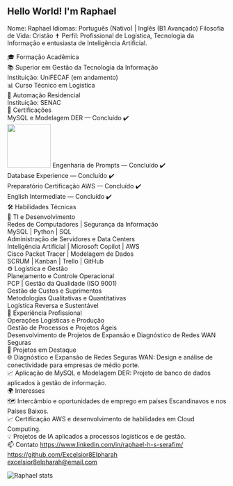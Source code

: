 ## Hello World! I'm Raphael

Nome: Raphael
Idiomas: Português (Nativo) | Inglês (B1 Avançado)
Filosofia de Vida: Cristão ✝️
Perfil: Profissional de Logística, Tecnologia da Informação e entusiasta de Inteligência Artificial.

🎓 Formação Acadêmica<br>
📚 Superior em Gestão da Tecnologia da Informação<br>
Instituição: UniFECAF (em andamento)<br>
📊 Curso Técnico em Logística<br>
🔧 Automação Residencial<br>
Instituição: SENAC<br>
🧠 Certificações <br>
MySQL e Modelagem DER — Concluído ✔️<br><img src="https://www.google.com/imgres?q=mysql%20logo&imgurl=https%3A%2F%2Flogolook.net%2Fwp-content%2Fuploads%2F2024%2F01%2FMySQL-Logo.png&imgrefurl=https%3A%2F%2Flogolook.net%2Fmysql-logo%2F&docid=gcc_ysBfJL5b7M&tbnid=JRLHg_z3IOE_hM&vet=12ahUKEwi55tnngLCKAxV5BrkGHRzVHSwQM3oECGQQAA..i&w=3840&h=2160&hcb=2&ved=2ahUKEwi55tnngLCKAxV5BrkGHRzVHSwQM3oECGQQAA" width=100px>
Engenharia de Prompts — Concluído ✔️<br>
Database Experience — Concluído ✔️<br>
Preparatório Certificação AWS — Concluído ✔️<br>
English Intermediate — Concluído ✔️<br>
🛠️ Habilidades Técnicas<br>
📂 TI e Desenvolvimento<br>
Redes de Computadores | Segurança da Informação<br>
MySQL | Python | SQL<br>
Administração de Servidores e Data Centers<br>
Inteligência Artificial | Microsoft Copilot | AWS<br>
Cisco Packet Tracer | Modelagem de Dados<br>
SCRUM | Kanban | Trello | GitHub<br>
⚙️ Logística e Gestão<br>
Planejamento e Controle Operacional<br>
PCP | Gestão da Qualidade (ISO 9001)<br>
Gestão de Custos e Suprimentos<br>
Metodologias Qualitativas e Quantitativas<br>
Logística Reversa e Sustentável<br>
💼 Experiência Profissional<br>
Operações Logísticas e Produção<br>
Gestão de Processos e Projetos Ágeis<br>
Desenvolvimento de Projetos de Expansão e Diagnóstico de Redes WAN Seguras<br>
🚀 Projetos em Destaque<br>
🌐 Diagnóstico e Expansão de Redes Seguras WAN: Design e análise de conectividade para empresas de médio porte.<br>
📈 Aplicação de MySQL e Modelagem DER: Projeto de banco de dados aplicados à gestão de informação.<br>
🌍 Interesses<br>
🗺️ Intercâmbio e oportunidades de emprego em países Escandinavos e nos Países Baixos.<br>
📈 Certificação AWS e desenvolvimento de habilidades em Cloud Computing.<br>
💡 Projetos de IA aplicados a processos logísticos e de gestão.<br>
📫 Contato
https://www.linkedin.com/in/raphael-h-s-serafim/<br>
https://github.com/Excelsior8Elpharah<br>
excelsior8elpharah@email.com<br>


![Raphael stats](https://github-readme-stats.vercel.app/api?username=anuraghazra&show_icons=true&theme=radical)